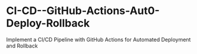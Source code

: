 # CI-CD--GitHub-Actions-Aut0-Deploy-Rollback
Implement a CI/CD Pipeline with GitHub Actions for Automated Deployment and Rollback

